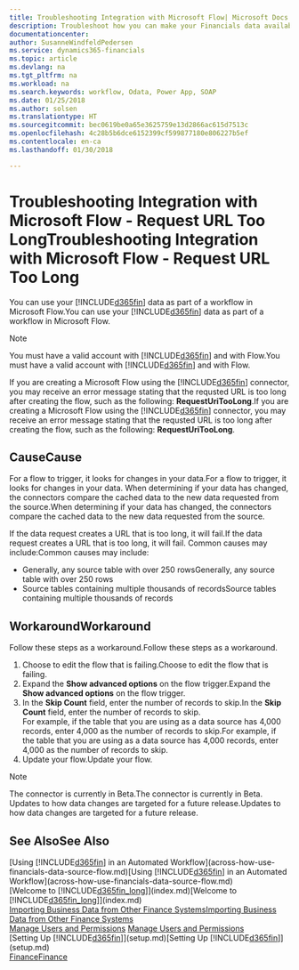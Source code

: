 ```yaml
---
title: Troubleshooting Integration with Microsoft Flow| Microsoft Docs
description: Troubleshoot how you can make your Financials data available as a data source and specify an OData URL of your web services to build an automated workflow.
documentationcenter: 
author: SusanneWindfeldPedersen
ms.service: dynamics365-financials
ms.topic: article
ms.devlang: na
ms.tgt_pltfrm: na
ms.workload: na
ms.search.keywords: workflow, Odata, Power App, SOAP
ms.date: 01/25/2018
ms.author: solsen
ms.translationtype: HT
ms.sourcegitcommit: bec0619be0a65e3625759e13d2866ac615d7513c
ms.openlocfilehash: 4c28b5b6dce6152399cf599877180e806227b5ef
ms.contentlocale: en-ca
ms.lasthandoff: 01/30/2018

---
```

# <a name="troubleshooting-integration-with-microsoft-flow---request-url-too-long"></a><span data-ttu-id="cf072-103">Troubleshooting Integration with Microsoft Flow - Request URL Too Long</span><span class="sxs-lookup"><span data-stu-id="cf072-103">Troubleshooting Integration with Microsoft Flow - Request URL Too Long</span></span>
<span data-ttu-id="cf072-104">You can use your [!INCLUDE[d365fin](includes/d365fin_md.md)] data as part of a workflow in Microsoft Flow.</span><span class="sxs-lookup"><span data-stu-id="cf072-104">You can use your [!INCLUDE[d365fin](includes/d365fin_md.md)] data as part of a workflow in Microsoft Flow.</span></span>  

> [!NOTE]  
>   <span data-ttu-id="cf072-105">You must have a valid account with [!INCLUDE[d365fin](includes/d365fin_md.md)] and with Flow.</span><span class="sxs-lookup"><span data-stu-id="cf072-105">You must have a valid account with [!INCLUDE[d365fin](includes/d365fin_md.md)] and with Flow.</span></span>  

<span data-ttu-id="cf072-106">If you are creating a Microsoft Flow using the [!INCLUDE[d365fin](includes/d365fin_md.md)] connector, you may receive an error message stating that the requsted URL is too long after creating the flow, such as the following: **RequestUriTooLong**.</span><span class="sxs-lookup"><span data-stu-id="cf072-106">If you are creating a Microsoft Flow using the [!INCLUDE[d365fin](includes/d365fin_md.md)] connector, you may receive an error message stating that the requsted URL is too long after creating the flow, such as the following: **RequestUriTooLong**.</span></span>

## <a name="cause"></a><span data-ttu-id="cf072-107">Cause</span><span class="sxs-lookup"><span data-stu-id="cf072-107">Cause</span></span>
<span data-ttu-id="cf072-108">For a flow to trigger, it looks for changes in your data.</span><span class="sxs-lookup"><span data-stu-id="cf072-108">For a flow to trigger, it looks for changes in your data.</span></span> <span data-ttu-id="cf072-109">When determining if your data has changed, the connectors compare the cached data to the new data requested from the source.</span><span class="sxs-lookup"><span data-stu-id="cf072-109">When determining if your data has changed, the connectors compare the cached data to the new data requested from the source.</span></span>  

<span data-ttu-id="cf072-110">If the data request creates a URL that is too long, it will fail.</span><span class="sxs-lookup"><span data-stu-id="cf072-110">If the data request creates a URL that is too long, it will fail.</span></span> <span data-ttu-id="cf072-111">Common causes may include:</span><span class="sxs-lookup"><span data-stu-id="cf072-111">Common causes may include:</span></span>
- <span data-ttu-id="cf072-112">Generally, any source table with over 250 rows</span><span class="sxs-lookup"><span data-stu-id="cf072-112">Generally, any source table with over 250 rows</span></span>
- <span data-ttu-id="cf072-113">Source tables containing multiple thousands of records</span><span class="sxs-lookup"><span data-stu-id="cf072-113">Source tables containing multiple thousands of records</span></span>

## <a name="workaround"></a><span data-ttu-id="cf072-114">Workaround</span><span class="sxs-lookup"><span data-stu-id="cf072-114">Workaround</span></span>
<span data-ttu-id="cf072-115">Follow these steps as a workaround.</span><span class="sxs-lookup"><span data-stu-id="cf072-115">Follow these steps as a workaround.</span></span>
1. <span data-ttu-id="cf072-116">Choose to edit the flow that is failing.</span><span class="sxs-lookup"><span data-stu-id="cf072-116">Choose to edit the flow that is failing.</span></span>
2. <span data-ttu-id="cf072-117">Expand the **Show advanced options** on the flow trigger.</span><span class="sxs-lookup"><span data-stu-id="cf072-117">Expand the **Show advanced options** on the flow trigger.</span></span>
3. <span data-ttu-id="cf072-118">In the **Skip Count** field, enter the number of records to skip.</span><span class="sxs-lookup"><span data-stu-id="cf072-118">In the **Skip Count** field, enter the number of records to skip.</span></span>  
<span data-ttu-id="cf072-119">For example, if the table that you are using as a data source has 4,000 records, enter 4,000 as the number of records to skip.</span><span class="sxs-lookup"><span data-stu-id="cf072-119">For example, if the table that you are using as a data source has 4,000 records, enter 4,000 as the number of records to skip.</span></span>
4. <span data-ttu-id="cf072-120">Update your flow.</span><span class="sxs-lookup"><span data-stu-id="cf072-120">Update your flow.</span></span>

> [!NOTE]  
> <span data-ttu-id="cf072-121">The connector is currently in Beta.</span><span class="sxs-lookup"><span data-stu-id="cf072-121">The connector is currently in Beta.</span></span> <span data-ttu-id="cf072-122">Updates to how data changes are targeted for a future release.</span><span class="sxs-lookup"><span data-stu-id="cf072-122">Updates to how data changes are targeted for a future release.</span></span>


## <a name="see-also"></a><span data-ttu-id="cf072-123">See Also</span><span class="sxs-lookup"><span data-stu-id="cf072-123">See Also</span></span>
<span data-ttu-id="cf072-124">[Using [!INCLUDE[d365fin](includes/d365fin_md.md)] in an Automated Workflow](across-how-use-financials-data-source-flow.md)</span><span class="sxs-lookup"><span data-stu-id="cf072-124">[Using [!INCLUDE[d365fin](includes/d365fin_md.md)] in an Automated Workflow](across-how-use-financials-data-source-flow.md)</span></span>  
<span data-ttu-id="cf072-125">[Welcome to [!INCLUDE[d365fin_long](includes/d365fin_long_md.md)]](index.md)</span><span class="sxs-lookup"><span data-stu-id="cf072-125">[Welcome to [!INCLUDE[d365fin_long](includes/d365fin_long_md.md)]](index.md)</span></span>  
[<span data-ttu-id="cf072-126">Importing Business Data from Other Finance Systems</span><span class="sxs-lookup"><span data-stu-id="cf072-126">Importing Business Data from Other Finance Systems</span></span>](upload-data.md)  
<span data-ttu-id="cf072-127">[Manage Users and Permissions](ui-how-users-permissions.md)  </span><span class="sxs-lookup"><span data-stu-id="cf072-127">[Manage Users and Permissions](ui-how-users-permissions.md)  </span></span>  
<span data-ttu-id="cf072-128">[Setting Up [!INCLUDE[d365fin](includes/d365fin_md.md)]](setup.md)</span><span class="sxs-lookup"><span data-stu-id="cf072-128">[Setting Up [!INCLUDE[d365fin](includes/d365fin_md.md)]](setup.md)</span></span>  
[<span data-ttu-id="cf072-129">Finance</span><span class="sxs-lookup"><span data-stu-id="cf072-129">Finance</span></span>](finance.md)  

